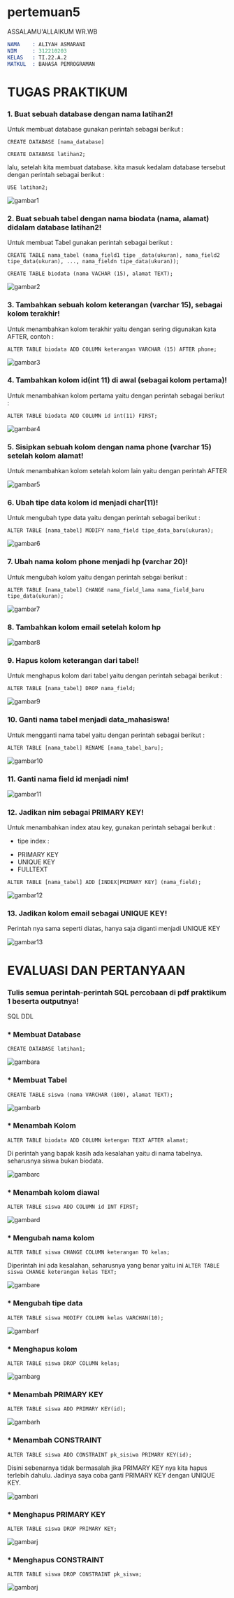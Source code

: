 # pertemuan5 

ASSALAMU'ALLAIKUM WR.WB

```s
NAMA    : ALIYAH ASMARANI
NIM     : 312210203
KELAS   : TI.22.A.2
MATKUL  : BAHASA PEMROGRAMAN
```

# TUGAS PRAKTIKUM 

### 1. Buat sebuah database dengan nama latihan2!

Untuk membuat database gunakan perintah sebagai berikut :

`CREATE DATABASE [nama_database]`

`CREATE DATABASE latihan2;`

lalu, setelah kita membuat database. kita masuk kedalam database tersebut dengan perintah sebagai berikut :

`USE latihan2;`

![gambar1](gambar/1.png)

### 2. Buat sebuah tabel dengan nama biodata (nama, alamat) didalam database latihan2!

Untuk membuat Tabel gunakan perintah sebagai berikut :

`CREATE TABLE nama_tabel (nama_field1 tipe _data(ukuran), nama_field2 tipe_data(ukuran), ..., nama_fieldn tipe_data(ukuran));`

`CREATE TABLE biodata (nama VACHAR (15), alamat TEXT);`

![gambar2](gambar/2.png)

### 3. Tambahkan sebuah kolom keterangan (varchar 15), sebagai kolom terakhir!

Untuk menambahkan kolom terakhir yaitu dengan sering digunakan kata AFTER, contoh :

`ALTER TABLE biodata ADD COLUMN keterangan VARCHAR (15) AFTER phone;`

![gambar3](gambar/3.png)

### 4. Tambahkan kolom id(int 11) di awal (sebagai kolom pertama)!

Untuk menambahkan kolom pertama yaitu dengan perintah sebagai berikut :

`ALTER TABLE biodata ADD COLUMN id int(11) FIRST;`

![gambar4](gambar/4.png)

### 5. Sisipkan sebuah kolom dengan nama phone (varchar 15) setelah kolom alamat!

Untuk menambahkan kolom setelah kolom lain yaitu dengan perintah AFTER 

![gambar5](gambar/5.png)

### 6. Ubah tipe data kolom id menjadi char(11)!

Untuk mengubah type data yaitu dengan perintah sebagai berikut :

`ALTER TABLE [nama_tabel] MODIFY nama_field tipe_data_baru(ukuran);`

![gambar6](gambar/6.png)

### 7. Ubah nama kolom phone menjadi hp (varchar 20)!

Untuk mengubah kolom yaitu dengan perintah sebgai berikut :

`ALTER TABLE [nama_tabel] CHANGE nama_field_lama nama_field_baru tipe_data(ukuran);`

![gambar7](gambar/7.png)

### 8. Tambahkan kolom email setelah kolom hp

![gambar8](gambar/8.png)

### 9. Hapus kolom keterangan dari tabel!

Untuk menghapus kolom dari tabel yaitu dengan perintah sebagai berikut :

`ALTER TABLE [nama_tabel] DROP nama_field;`

![gambar9](gambar/9.png)

### 10. Ganti nama tabel menjadi data_mahasiswa!

Untuk mengganti nama tabel yaitu dengan perintah sebagai berikut :

`ALTER TABLE [nama_tabel] RENAME [nama_tabel_baru];`

![gambar10](gambar/10.png)

### 11. Ganti nama field id menjadi nim!

![gambar11](gambar/11.png)

### 12. Jadikan nim sebagai PRIMARY KEY!

Untuk menambahkan index atau key, gunakan perintah sebagai berikut :
- tipe index :
* PRIMARY KEY
* UNIQUE KEY
* FULLTEXT

`ALTER TABLE [nama_tabel] ADD [INDEX|PRIMARY KEY] (nama_field);`

![gambar12](gambar/12.png)

### 13. Jadikan kolom email sebagai UNIQUE KEY!

Perintah nya sama seperti diatas, hanya saja diganti menjadi UNIQUE KEY

![gambar13](gambar/13.png)


# EVALUASI DAN PERTANYAAN

### Tulis semua perintah-perintah SQL percobaan di pdf praktikum 1 beserta outputnya!

SQL DDL

### * Membuat Database

`CREATE DATABASE latihan1;`

![gambara](gambar/a.png)

### * Membuat Tabel

`CREATE TABLE siswa (nama VARCHAR (100), alamat TEXT);`

![gambarb](gambar/b.png)

### * Menambah Kolom

`ALTER TABLE biodata ADD COLUMN ketengan TEXT AFTER alamat;`

Di perintah yang bapak kasih ada kesalahan yaitu di nama tabelnya. seharusnya siswa bukan biodata.

![gambarc](gambar/c.png)

### * Menambah kolom diawal

`ALTER TABLE siswa ADD COLUMN id INT FIRST;`

![gambard](gambar/d.png)

### * Mengubah nama kolom

`ALTER TABLE siswa CHANGE COLUMN keterangan TO kelas;`

Diperintah ini ada kesalahan, seharusnya yang benar yaitu ini `ALTER TABLE siswa CHANGE keterangan kelas TEXT;` 

![gambare](gambar/e.png)

### * Mengubah tipe data

`ALTER TABLE siswa MODIFY COLUMN kelas VARCHAN(10);`

![gambarf](gambar/f.png)

### * Menghapus kolom

`ALTER TABLE siswa DROP COLUMN kelas;`

![gambarg](gambar/g.png)

### * Menambah PRIMARY KEY

`ALTER TABLE siswa ADD PRIMARY KEY(id);`

![gambarh](gambar/h.png)

### * Menambah CONSTRAINT

`ALTER TABLE siswa ADD CONSTRAINT pk_sisiwa PRIMARY KEY(id);`

Disini sebenarnya tidak bermasalah jika PRIMARY KEY nya kita hapus terlebih dahulu. Jadinya saya coba ganti PRIMARY KEY dengan UNIQUE KEY.

![gambari](gambar/i.png)

### * Menghapus PRIMARY KEY

`ALTER TABLE siswa DROP PRIMARY KEY;`

![gambarj](gambar/j.png)

### * Menghapus CONSTRAINT

`ALTER TABLE siswa DROP CONSTRAINT pk_siswa;`

![gambarj](gambar/j.png)






